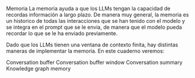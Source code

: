 Memoria
La memoria ayuda a que los LLMs tengan la capacidad de recordas información a largo plazo. De manera muy general, la memoria es un historico de todas las interacciones que se han tenido con el modelo y se integra en el prompt que se le envia, de manera que el modelo pueda recordar lo que se le ha enviado previamente.

Dado que los LLMs tienen una ventana de contexto finita, hay distintas maneras de implementar la memoria. En este cuaderno veremos:

Conversation buffer
Conversation buffer window
Conversation summary
Knowledge graph memory
